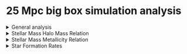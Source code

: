 # 25 Mpc big box simulation analysis

<details>
<summary>General analysis</summary> <blockquote>

<details>
<summary>Full box at \(z = 0\)</summary>

![25Mpc_projected_density](imgs/25Mpc_projected_density.png){ width=75% }
![25Mpc_projected_temp_weighted_density](imgs/25Mpc_projected_temp_weighted_density.png){ width=75% }
![25Mpc_projected_metal_weighted_density](imgs/25Mpc_projected_metal_weighted_density.png){ width=75% }
</details>

<details>
<summary>Individual halo inspection</summary>
## 

![inspect_halo_log_sm_12](imgs/inspect_halo_log_sm_12.png)
![inspect_halo_log_sm_10](imgs/inspect_halo_log_sm_10.png)
![inspect_halo_log_sm_9](imgs/inspect_halo_log_sm_9.png)
</details>

 </blockquote></details>

<details>
<summary>Stellar Mass Halo Mass Relation</summary>
![25Mpc_z_0-2_Behroozi_2013_compare](imgs/25Mpc_z_0-2_Behroozi_2013_compare.png)
</details>

<details>
<summary>Stellar Mass Metallicity Relation</summary>

![Z_Zsun_25Mpc_z_0_2](imgs/Z_Zsun_25Mpc_z_0_2.png)

[Behroozi 2019](https://arxiv.org/pdf/1806.07893.pdf) offers this fit function for the SMM relation over cosmic time.

![Behroozi_2015_SMM_over_cosmic_time](imgs/Behroozi_2015_SMM_over_cosmic_time.png)

They also set a lower metallicity floor of \(log_{10}(Z/Z_{\odot}) = -1.5 \) to "avoid unphysically low metallicities at high redshifts and low stellar masses". **Might be good to ask Brian about this as \(Z/Z_{\odot} \approx 0.03 \) at high redshift/low stellar mass doesn't seem all that low to me.**

Behroozi gets this fit function from [Maiolino 2008](https://www.aanda.org/articles/aa/pdf/2008/35/aa09678-08.pdf) which measures metallicity in units of \(12 + \log[O/H] \). **Ask Brian about converting from this to solar metallicity.**

Currently using the Oxygen fraction of the Sun listed in [Asplund 2005](http://articles.adsabs.harvard.edu/pdf/2005ASPC..336...25A) to convert to solar metallicity.

![Maiolino_2008_SMM_cosmic_time_eq](imgs/Maiolino_2008_SMM_cosmic_time_eq.png)

![Maiolino_2008_SMM_cosmic_time_fig](imgs/Maiolino_2008_SMM_cosmic_time_fig.png)


Voit 2015 for comparison

![Voit_2015_SM_Z_fig](imgs/Voit_2015_SM_Z_fig.png)

</details>

<details>
<summary>Star Formation Rates</summary>

![25Mpc_sSFR_halo_w_log_sm_12](imgs/25Mpc_sSFR_halo_w_log_sm_12.png)
![25Mpc_sSFR_halo_w_log_sm_10](imgs/25Mpc_sSFR_halo_w_log_sm_10.png)
![25Mpc_sSFR_halo_w_log_sm_9](imgs/25Mpc_sSFR_halo_w_log_sm_9.png)


</details>
